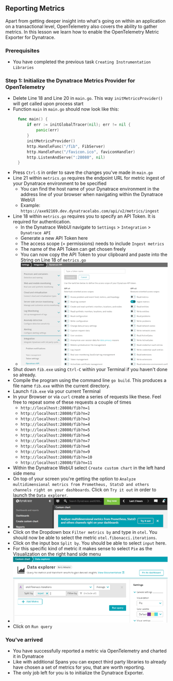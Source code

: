 ## Reporting Metrics
Apart from getting deeper insight into what's going on within an application on a transactional level, OpenTelemetry also covers the ability to gather metrics.
In this lesson we learn how to enable the OpenTelemetry Metric Exporter for Dynatrace.

### Prerequisites
- You have completed the previous task `Creating Instrumentation Libraries`

### Step 1: Initialize the Dynatrace Metrics Provider for OpenTelemetry
- Delete Line 18 and Line 20 in `main.go`. This way `initMetricsProvider()` will get called upon process start
- Function `main` in `main.go` should now look like this:
  ```go
    func main() {
        if err := initGlobalTracer(nil); err != nil {
            panic(err)
        }
        initMetricsProvider()
        http.HandleFunc("/fib", FibServer)
        http.HandleFunc("/favicon.ico", faviconHandler)
        http.ListenAndServe(":28080", nil)
    }
  ```
- Press `Ctrl-S` in order to save the changes you've made in `main.go`
- Line 21 within `metrics.go` requires the endpoint URL for metric ingest of your Dynatrace environment to be specified
    - You can find the host name of your Dynatrace environment in the address line of your browser when navigating within the Dynatrace WebUI
    - Example: `https://axe92169.dev.dynatracelabs.com/api/v2/metrics/ingest`
- Line 18 within `metrics.go` requires you to specify an API Token. It is required for authentication.
    - In the Dynatrace WebUI navigate to `Settings` > `Integration` > `Dynatrace API`
    - Generate a new API Token here
    - The access scope (= permissions) needs to include `Ingest metrics`
    - The name of the API Token can get chosen freely
    - You can now copy the API Token to your clipboard and paste into the String on Line 18 of `metrics.go`
    - ![API Token](../../assets/images/api_token.png)
- Shut down `fib.exe` using `Ctrl-C` within your Terminal if you haven't done so already.
- Compile the program using the command line `go build`. This produces a file name `fib.exe` within the current directory.
- Launch `fib.exe` via your current Terminal
- In your Browser or via `curl` create a series of requests like these. Feel free to repeat some of these requests a couple of times
  - `http://localhost:28080/fib?n=1`
  - `http://localhost:28080/fib?n=2`
  - `http://localhost:28080/fib?n=3`
  - `http://localhost:28080/fib?n=4`
  - `http://localhost:28080/fib?n=5`
  - `http://localhost:28080/fib?n=6`
  - `http://localhost:28080/fib?n=7`
  - `http://localhost:28080/fib?n=8`
  - `http://localhost:28080/fib?n=9`
  - `http://localhost:28080/fib?n=10`
  - `http://localhost:28080/fib?n=11`
- Within the Dynatrace WebUI select `Create custom chart` in the left hand side menu
- On top of your screen you're getting the option to `Analyze multidimensional metrics from Prometheus, StatsD and others channels right on your dashboards`. Click on `Try it out` in order to launch the `Data explorer`.
- ![Custom Chart](../../assets/images/custom_chart.png)
- Click on the Dropdown box `Filter metrics by` and type in `otel`. You should now be able to select the metric `otel.fibonacci.iterations`.
- Click on the input box `Split by`. You should be able to select `input` here.
- For this specific kind of metric it makes sense to select `Pie` as the Visualization on the right hand side menu
- ![Data Explorer](../../assets/images/data_explorer.png)
- Click on `Run query`

### You've arrived
- You have successfully reported a metric via OpenTelemetry and charted it in Dynatrace
- Like with additional Spans you can expect third party libraries to already have chosen a set of metrics for you, that are worth reporting.
- The only job left for you is to initialize the Dynatrace Exporter.
